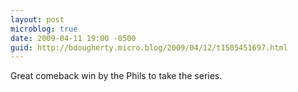 ```yaml
---
layout: post
microblog: true
date: 2009-04-11 19:00 -0500
guid: http://bdougherty.micro.blog/2009/04/12/t1505451697.html
---
```

Great comeback win by the Phils to take the series.
